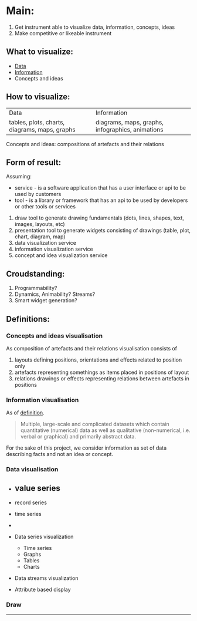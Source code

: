 # Main:
1. Get instrument able to visualize data, information, concepts, ideas
2. Make competitive or likeable instrument

## What to visualize:
- [Data][1]
- [Information][1]
- Concepts and ideas

## How to visualize:

<table>
<tr><td>Data</td><td>Information</td></tr>
<tr><td>tables, plots, charts, diagrams, maps, graphs</td><td>diagrams, maps, graphs, infographics, animations</td></tr>
</table>

Concepts and ideas: compositions of artefacts and their relations

## Form of result:
Assuming:
- service - is a software application that has a user interface or api to be used by customers
- tool - is a library or framework that has an api to be used by developers or other tools or services

1. draw tool to generate drawing fundamentals (dots, lines, shapes, text, images, layouts, etc)
1. presentation tool to generate widgets consisting of drawings (table, plot, chart, diagram, map)
1. data visualization service
1. information visualization service
1. concept and idea visualization service

## Croudstanding:
1. Programmability?
1. Dynamics, Animability? Streams?
1. Smart widget generation?

## Definitions:
### Concepts and ideas visualisation
As composition of artefacts and their relations visualisation consists of
1. layouts defining positions, orientations and effects related to position only
2. artefacts representing somethings as items placed in positions of layout
3. relations drawings or effects representing relations between artefacts in positions

### Information visualisation
As of [definition][1]. 
> Multiple, large-scale and complicated datasets which contain quantitative (numerical) data as well as qualitative (non-numerical, i.e. verbal or graphical) and primarily abstract data.

For the sake of this project, we consider information as set of data describing facts and not an idea or concept.



### Data visualisation
- value series
  - 
- record series
- time series
- 

- Data series visualization
  - Time series
  - Graphs
  - Tables
  - Charts
- Data streams visualization
- Attribute based display

### Draw


---
[1]: <https://en.wikipedia.org/wiki/Data_and_information_visualization> "Data & information visualization"
[2]: <https://m2.material.io/design/communication/data-visualization.htm> "'Material Design 2' data visualization"
